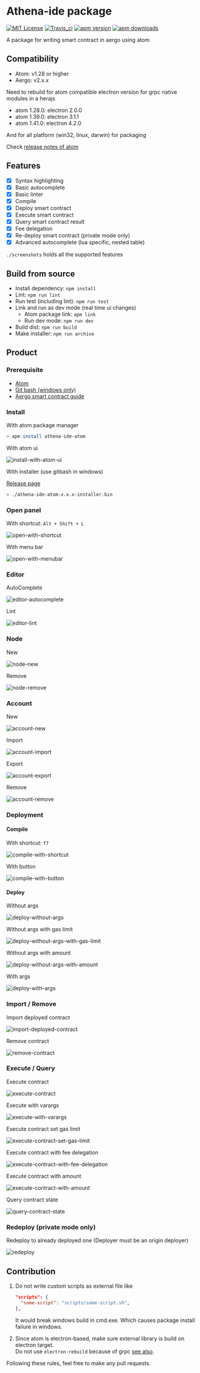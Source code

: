 # Athena-ide package

[![MIT License](https://img.shields.io/badge/license-MIT-blue.svg)](https://opensource.org/licenses/MIT)
[![Travis_ci](https://travis-ci.org/aergoio/athena-ide-atom.svg?branch=develop)](https://travis-ci.org/aergoio/athena-ide-atom/)
[![apm version](https://img.shields.io/apm/v/athena-ide-atom.svg)](https://atom.io/packages/athena-ide-atom)
[![apm downloads](https://img.shields.io/apm/dm/athena-ide-atom.svg)](https://atom.io/packages/athena-ide-atom)

A package for writing smart contract in aergo using atom

## Compatibility

- Atom: v1.28 or higher
- Aergo: v2.x.x

Need to rebuild for atom compatible electron version for grpc native modules in a herajs

- atom 1.28.0: electron 2.0.0
- atom 1.39.0: electron 3.1.1
- atom 1.41.0: electron 4.2.0

And for all platform (win32, linux, darwin) for packaging

Check [release notes of atom](https://github.com/atom/atom/releases)

## Features

- [X] Syntax highlighting
- [X] Basic autocomplete
- [X] Basic linter
- [X] Compile
- [X] Deploy smart contract
- [X] Execute smart contract
- [X] Query smart contract result
- [X] Fee delegation
- [X] Re-deploy smart contract (private mode only)
- [X] Advanced autocomplete (lua specific, nested table)

`./screenshots` holds all the supported features

## Build from source

- Install dependency: `npm install`
- Lint: `npm run lint`
- Run test (including lint): `npm run test`
- Link and run as dev mode (real time ui changes)
  - Atom package link: `apm link`
  - Run dev mode: `npm run dev`
- Build dist: `npm run build`
- Make installer: `npm run archive`

## Product

### Prerequisite

- [Atom](https://atom.io/)
- [Git bash (windows only)](https://git-scm.com/downloads)
- [Aergo smart contract guide](https://docs.aergo.io/en/latest/smart-contracts/lua/index.html)

### Install

With atom package manager

```sh
> apm install athena-ide-atom
```

With atom ui

![install-with-atom-ui](./screenshots/install-with-atom-ui.gif)

With installer (use gitbash in windows)

[Release page](https://github.com/aergoio/athena-ide-atom/releases)

```sh
> ./athena-ide-atom-x.x.x-installer.bin
```

### Open panel

With shortcut: `Alt + Shift + L`

![open-with-shortcut](./screenshots/open-with-shortcut.gif)

With menu bar

![open-with-menubar](./screenshots/open-with-menubar.gif)

### Editor

AutoComplete

![editor-autocomplete](./screenshots/editor-autocomplete.gif)

Lint

![editor-lint](./screenshots/editor-lint.gif)

### Node

New

![node-new](./screenshots/node-new.gif)

Remove

![node-remove](./screenshots/node-remove.gif)

### Account

New

![account-new](./screenshots/account-new.gif)

Import

![account-import](./screenshots/account-import.gif)

Export

![account-export](./screenshots/account-export.gif)

Remove

![account-remove](./screenshots/account-remove.gif)

### Deployment

#### Compile

With shortcut: `f7`

![compile-with-shortcut](./screenshots/compile-with-shortcut.gif)

With button

![compile-with-button](./screenshots/compile-with-button.gif)

#### Deploy

Without args

![deploy-without-args](./screenshots/deploy-without-args.gif)

Without args with gas limit

![deploy-without-args-with-gas-limit](./screenshots/deploy-without-args-with-gas-limit.gif)

Without args with amount

![deploy-without-args-with-amount](./screenshots/deploy-without-args-with-amount.gif)

With args

![deploy-with-args](./screenshots/deploy-with-args.gif)

### Import / Remove

Import deployed contract

![import-deployed-contract](./screenshots/import-deployed-contract.gif)

Remove contract

![remove-contract](./screenshots/remove-contract.gif)

### Execute / Query

Execute contract

![execute-contract](./screenshots/execute-contract.gif)

Execute with varargs

![execute-with-varargs](./screenshots/execute-with-varargs.gif)

Execute contract set gas limit

![execute-contract-set-gas-limit](./screenshots/execute-contract-set-gas-limit.gif)

Execute contract with fee delegation

![execute-contract-with-fee-delegation](./screenshots/execute-contract-with-fee-delegation.gif)

Execute contract with amount

![execute-contract-with-amount](./screenshots/execute-contract-with-amount.gif)

Query contract state

![query-contract-state](./screenshots/query-contract-state.gif)

### Redeploy (private mode only)

Redeploy to already deployed one (Deployer must be an origin deployer)

![redeploy](./screenshots/redeploy.gif)

## Contribution

1. Do not write custom scripts as external file like

   ```json
   "scripts": {
     "some-script": "scripts/some-script.sh",
   },
   ```

   It would break windows build in cmd.exe. Which causes package install failure in windows.

2. Since atom is electron-based, make sure external library is build on electron target.\
   Do not use `electron-rebuild` because of grpc [see also](https://www.npmjs.com/package/grpc#about-electron).

Following these rules, feel free to make any pull requests.
